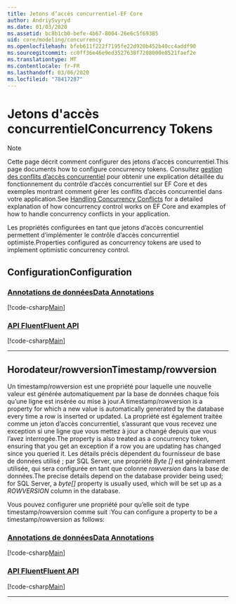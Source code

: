 ```yaml
---
title: Jetons d’accès concurrentiel-EF Core
author: AndriySvyryd
ms.date: 01/03/2020
ms.assetid: bc8b1cb0-befe-4b67-8004-26e6c5f69385
uid: core/modeling/concurrency
ms.openlocfilehash: bfeb611f222f7195fe22d920b452b40cc4addf90
ms.sourcegitcommit: cc0ff36e46e9ed3527638f7208000e8521faef2e
ms.translationtype: MT
ms.contentlocale: fr-FR
ms.lasthandoff: 03/06/2020
ms.locfileid: "78417287"
---
```

# <a name="concurrency-tokens"></a><span data-ttu-id="670ba-102">Jetons d'accès concurrentiel</span><span class="sxs-lookup"><span data-stu-id="670ba-102">Concurrency Tokens</span></span>

> [!NOTE]
> <span data-ttu-id="670ba-103">Cette page décrit comment configurer des jetons d’accès concurrentiel.</span><span class="sxs-lookup"><span data-stu-id="670ba-103">This page documents how to configure concurrency tokens.</span></span> <span data-ttu-id="670ba-104">Consultez [gestion des conflits d’accès concurrentiel](../saving/concurrency.md) pour obtenir une explication détaillée du fonctionnement du contrôle d’accès concurrentiel sur EF Core et des exemples montrant comment gérer les conflits d’accès concurrentiel dans votre application.</span><span class="sxs-lookup"><span data-stu-id="670ba-104">See [Handling Concurrency Conflicts](../saving/concurrency.md) for a detailed explanation of how concurrency control works on EF Core and examples of how to handle concurrency conflicts in your application.</span></span>

<span data-ttu-id="670ba-105">Les propriétés configurées en tant que jetons d’accès concurrentiel permettent d’implémenter le contrôle d’accès concurrentiel optimiste.</span><span class="sxs-lookup"><span data-stu-id="670ba-105">Properties configured as concurrency tokens are used to implement optimistic concurrency control.</span></span>

## <a name="configuration"></a><span data-ttu-id="670ba-106">Configuration</span><span class="sxs-lookup"><span data-stu-id="670ba-106">Configuration</span></span>

### <a name="data-annotations"></a>[<span data-ttu-id="670ba-107">Annotations de données</span><span class="sxs-lookup"><span data-stu-id="670ba-107">Data Annotations</span></span>](#tab/data-annotations)

[!code-csharp[Main](../../../samples/core/Modeling/DataAnnotations/Concurrency.cs?name=Concurrency&highlight=5)]

### <a name="fluent-api"></a>[<span data-ttu-id="670ba-108">API Fluent</span><span class="sxs-lookup"><span data-stu-id="670ba-108">Fluent API</span></span>](#tab/fluent-api)

[!code-csharp[Main](../../../samples/core/Modeling/FluentAPI/Concurrency.cs?name=Concurrency&highlight=5)]

***

## <a name="timestamprowversion"></a><span data-ttu-id="670ba-109">Horodateur/rowversion</span><span class="sxs-lookup"><span data-stu-id="670ba-109">Timestamp/rowversion</span></span>

<span data-ttu-id="670ba-110">Un timestamp/rowversion est une propriété pour laquelle une nouvelle valeur est générée automatiquement par la base de données chaque fois qu’une ligne est insérée ou mise à jour.</span><span class="sxs-lookup"><span data-stu-id="670ba-110">A timestamp/rowversion is a property for which a new value is automatically generated by the database every time a row is inserted or updated.</span></span> <span data-ttu-id="670ba-111">La propriété est également traitée comme un jeton d’accès concurrentiel, s’assurant que vous recevez une exception si une ligne que vous mettez à jour a changé depuis que vous l’avez interrogée.</span><span class="sxs-lookup"><span data-stu-id="670ba-111">The property is also treated as a concurrency token, ensuring that you get an exception if a row you are updating has changed since you queried it.</span></span> <span data-ttu-id="670ba-112">Les détails précis dépendent du fournisseur de base de données utilisé ; par SQL Server, une propriété *Byte []* est généralement utilisée, qui sera configurée en tant que colonne *rowversion* dans la base de données.</span><span class="sxs-lookup"><span data-stu-id="670ba-112">The precise details depend on the database provider being used; for SQL Server, a *byte[]* property is usually used, which will be set up as a *ROWVERSION* column in the database.</span></span>

<span data-ttu-id="670ba-113">Vous pouvez configurer une propriété pour qu’elle soit de type timestamp/rowversion comme suit :</span><span class="sxs-lookup"><span data-stu-id="670ba-113">You can configure a property to be a timestamp/rowversion as follows:</span></span>

### <a name="data-annotations"></a>[<span data-ttu-id="670ba-114">Annotations de données</span><span class="sxs-lookup"><span data-stu-id="670ba-114">Data Annotations</span></span>](#tab/data-annotations)

[!code-csharp[Main](../../../samples/core/Modeling/DataAnnotations/Timestamp.cs?name=Timestamp&highlight=7)]

### <a name="fluent-api"></a>[<span data-ttu-id="670ba-115">API Fluent</span><span class="sxs-lookup"><span data-stu-id="670ba-115">Fluent API</span></span>](#tab/fluent-api)

[!code-csharp[Main](../../../samples/core/Modeling/FluentAPI/Timestamp.cs?name=Timestamp&highlight=9,17)]

***
